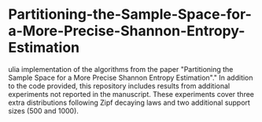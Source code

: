 # Partitioning-the-Sample-Space-for-a-More-Precise-Shannon-Entropy-Estimation
ulia implementation of the algorithms from the paper "Partitioning the Sample Space for a More Precise Shannon Entropy Estimation"."
In addition to the code provided, this repository includes results from additional experiments not reported in the manuscript. These experiments cover three extra distributions following Zipf decaying laws and two additional support sizes (500 and 1000).
